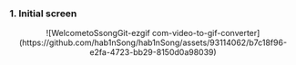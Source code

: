 ### 1. Initial screen
<div align="center">
  ![WelcometoSsongGit-ezgif com-video-to-gif-converter](https://github.com/hab1nSong/hab1nSong/assets/93114062/b7c18f96-e2fa-4723-bb29-8150d0a98039)
</div>
<!--
**hab1nSong/hab1nSong** is a ✨ _special_ ✨ repository because its `README.md` (this file) appears on your GitHub profile.

Here are some ideas to get you started:

- 🔭 I’m currently working on ...
- 🌱 I’m currently learning ...
- 👯 I’m looking to collaborate on ...
- 🤔 I’m looking for help with ...
- 💬 Ask me about ...
- 📫 How to reach me: ...
- 😄 Pronouns: ...
- ⚡ Fun fact: ...
-->
